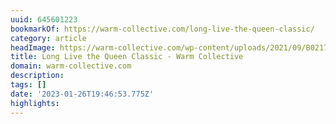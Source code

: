```yaml
---
uuid: 645601223
bookmarkOf: https://warm-collective.com/long-live-the-queen-classic/
category: article
headImage: https://warm-collective.com/wp-content/uploads/2021/09/B021765-R1-15-16.jpg
title: Long Live the Queen Classic - Warm Collective
domain: warm-collective.com
description:
tags: []
date: '2023-01-26T19:46:53.775Z'
highlights:
---
```



